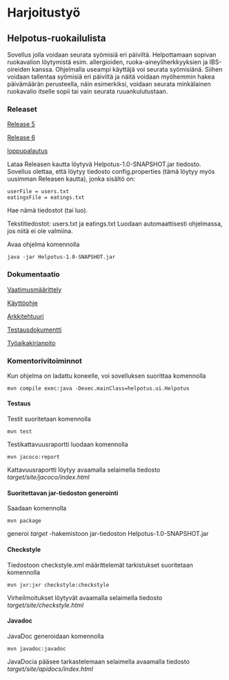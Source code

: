 # Harjoitustyö

## Helpotus-ruokailulista

Sovellus jolla voidaan seurata syömisiä eri päiviltä. Helpottamaan sopivan ruokavalion löytymistä esim. allergioiden, ruoka-aineyliherkkyyksien ja IBS-oireiden kanssa. 
Ohjelmalla useampi käyttäjä voi seurata syömisiänä. Siihen voidaan tallentaa syömisiä eri päiviltä ja näitä voidaan myöhemmin hakea päivämäärän perusteella, näin esimerkiksi, voidaan seurata minkälainen ruokavalio itselle sopii tai vain seurata ruuankulutustaan.

### Releaset
[Release 5](https://github.com/KilpiV/ot-harjoitustyo/releases/tag/viikko5)

[Release 6](https://github.com/KilpiV/ot-harjoitustyo/releases/tag/viikko6)

[loppupalautus](https://github.com/KilpiV/ot-harjoitustyo/releases/tag/loppupalautus)

Lataa Releasen kautta löytyvä Helpotus-1.0-SNAPSHOT.jar tiedosto.
Sovellus olettaa, että löytyy tiedosto config.properties (tämä löytyy myös uusimman Releasen kautta), jonka sisältö on:
```
userFile = users.txt
eatingsFile = eatings.txt
```
Hae nämä tiedostot (tai luo).

Tekstitiedostot: users.txt ja eatings.txt
Luodaan automaattisesti ohjelmassa, jos niitä ei ole valmiina. 

Avaa ohjelma komennolla
```
java -jar Helpotus-1.0-SNAPSHOT.jar
```

### Dokumentaatio

[Vaatimusmäärittely](https://github.com/KilpiV/ot-harjoitustyo/blob/master/Dokumentaatio/Vaatimusm%C3%A4%C3%A4rittely_Helpotus.md)

[Käyttöohje](https://github.com/KilpiV/ot-harjoitustyo/blob/master/Dokumentaatio/K%C3%A4ytt%C3%B6ohje.md)

[Arkkitehtuuri](https://github.com/KilpiV/ot-harjoitustyo/blob/master/Dokumentaatio/Arkkitehtuuri.md)

[Testausdokumentti](https://github.com/KilpiV/ot-harjoitustyo/blob/master/Dokumentaatio/Testausdokumentti.md)

[Työaikakirjanpito](https://github.com/KilpiV/ot-harjoitustyo/blob/master/Dokumentaatio/Ty%C3%B6aikakirjanpito.md)


### Komentorivitoiminnot

Kun ohjelma on ladattu koneelle, voi sovelluksen suorittaa komennolla
```
mvn compile exec:java -Dexec.mainClass=helpotus.ui.Helpotus
```

#### Testaus

Testit suoritetaan komennolla

```
mvn test
```

Testikattavuusraportti luodaan komennolla

```
mvn jacoco:report
```
Kattavuusraportti löytyy avaamalla selaimella tiedosto *target/site/jacoco/index.html*


#### Suoritettavan jar-tiedoston generointi

Saadaan komennolla

```
mvn package
```
generoi *target* -hakemistoon jar-tiedoston Helpotus-1.0-SNAPSHOT.jar


#### Checkstyle

Tiedostoon checkstyle.xml määrittelemät tarkistukset suoritetaan komennolla

```
mvn jxr:jxr checkstyle:checkstyle
```

Virheilmoitukset löytyvät avaamalla selaimella tiedosto *target/site/checkstyle.html*

#### Javadoc

JavaDoc generoidaan komennolla

```
mvn javadoc:javadoc
```

JavaDocia pääsee tarkastelemaan selaimella avaamalla tiedosto *target/site/apidocs/index.html*

